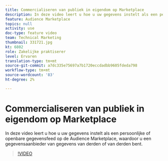 ```yaml
---
title: Commercialiseren van publiek in eigendom op Marketplace
description: In deze video leert u hoe u uw gegevens instelt als een persoonlijke of openbare gegevensfeed op de Audience Marketplace, waardoor u een gegevensaanbieder van gegevens van derden of van derden bent.
feature: Audience Marketplace
topics: null
activity: use
doc-type: feature video
team: Technical Marketing
thumbnail: 331721.jpg
kt: 6802
role: Zakelijke praktiserer
level: Ervaren
translation-type: tm+mt
source-git-commit: a7dc335e75697a7b1720eccdadbb9605fdeda798
workflow-type: tm+mt
source-wordcount: '83'
ht-degree: 2%

---
```



# Commercialiseren van publiek in eigendom op Marketplace

In deze video leert u hoe u uw gegevens instelt als een persoonlijke of openbare gegevensfeed op de Audience Marketplace, waardoor u een gegevensaanbieder van gegevens van derden of van derden bent.

>[!VIDEO](https://video.tv.adobe.com/v/331721/?quality=12&learn=on)
